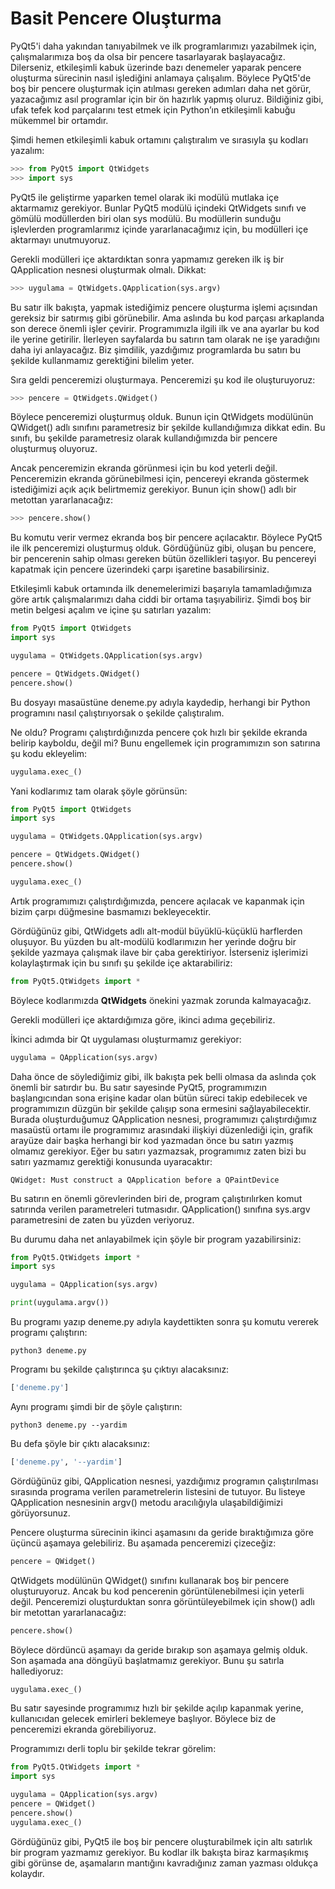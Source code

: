 # Basit Pencere Oluşturma

PyQt5'i daha yakından tanıyabilmek ve ilk programlarımızı yazabilmek için, çalışmalarımıza boş da olsa bir pencere tasarlayarak başlayacağız. Dilerseniz, etkileşimli kabuk üzerinde bazı denemeler yaparak pencere oluşturma sürecinin nasıl işlediğini anlamaya çalışalım. Böylece PyQt5'de boş bir pencere oluşturmak için atılması gereken adımları daha net görür, yazacağımız asıl programlar için bir ön hazırlık yapmış oluruz. Bildiğiniz gibi, ufak tefek kod parçalarını test etmek için Python’ın etkileşimli kabuğu mükemmel bir ortamdır.

Şimdi hemen etkileşimli kabuk ortamını çalıştıralım ve sırasıyla şu kodları yazalım:

```python
>>> from PyQt5 import QtWidgets
>>> import sys
```

PyQt5 ile geliştirme yaparken temel olarak iki modülü mutlaka içe aktarmamız gerekiyor. Bunlar PyQt5 modülü içindeki QtWidgets sınıfı ve gömülü modüllerden biri olan sys modülü. Bu modüllerin sunduğu işlevlerden programlarımız içinde yararlanacağımız için, bu modülleri içe aktarmayı unutmuyoruz.

Gerekli modülleri içe aktardıktan sonra yapmamız gereken ilk iş bir QApplication nesnesi oluşturmak olmalı. Dikkat:

```python
>>> uygulama = QtWidgets.QApplication(sys.argv)
```

Bu satır ilk bakışta, yapmak istediğimiz pencere oluşturma işlemi açısından gereksiz bir satırmış gibi görünebilir. Ama aslında bu kod parçası arkaplanda son derece önemli işler çevirir. Programımızla ilgili ilk ve ana ayarlar bu kod ile yerine getirilir. İlerleyen sayfalarda bu satırın tam olarak ne işe yaradığını daha iyi anlayacağız. Biz şimdilik, yazdığımız programlarda bu satırı bu şekilde kullanmamız gerektiğini bilelim yeter.

Sıra geldi penceremizi oluşturmaya. Penceremizi şu kod ile oluşturuyoruz:

```python
>>> pencere = QtWidgets.QWidget()
```

Böylece penceremizi oluşturmuş olduk. Bunun için QtWidgets modülünün QWidget\(\) adlı sınıfını parametresiz bir şekilde kullandığımıza dikkat edin. Bu sınıfı, bu şekilde parametresiz olarak kullandığımızda bir pencere oluşturmuş oluyoruz.

Ancak penceremizin ekranda görünmesi için bu kod yeterli değil. Penceremizin ekranda görünebilmesi için, pencereyi ekranda göstermek istediğimizi açık açık belirtmemiz gerekiyor. Bunun için show\(\) adlı bir metottan yararlanacağız:

```python
>>> pencere.show()
```

Bu komutu verir vermez ekranda boş bir pencere açılacaktır. Böylece PyQt5 ile ilk penceremizi oluşturmuş olduk. Gördüğünüz gibi, oluşan bu pencere, bir pencerenin sahip olması gereken bütün özellikleri taşıyor. Bu pencereyi kapatmak için pencere üzerindeki çarpı işaretine basabilirsiniz.

Etkileşimli kabuk ortamında ilk denemelerimizi başarıyla tamamladığımıza göre artık çalışmalarımızı daha ciddi bir ortama taşıyabiliriz. Şimdi boş bir metin belgesi açalım ve içine şu satırları yazalım:

```python
from PyQt5 import QtWidgets
import sys

uygulama = QtWidgets.QApplication(sys.argv)

pencere = QtWidgets.QWidget()
pencere.show()
```

Bu dosyayı masaüstüne deneme.py adıyla kaydedip, herhangi bir Python programını nasıl çalıştırıyorsak o şekilde çalıştıralım.

Ne oldu? Programı çalıştırdığınızda pencere çok hızlı bir şekilde ekranda belirip kayboldu, değil mi? Bunu engellemek için programımızın son satırına şu kodu ekleyelim:

```python
uygulama.exec_()
```

Yani kodlarımız tam olarak şöyle görünsün:

```python
from PyQt5 import QtWidgets
import sys

uygulama = QtWidgets.QApplication(sys.argv)

pencere = QtWidgets.QWidget()
pencere.show()

uygulama.exec_()
```

Artık programımızı çalıştırdığımızda, pencere açılacak ve kapanmak için bizim çarpı düğmesine basmamızı bekleyecektir.

Gördüğünüz gibi, QtWidgets adlı alt-modül büyüklü-küçüklü harflerden oluşuyor. Bu yüzden bu alt-modülü kodlarımızın her yerinde doğru bir şekilde yazmaya çalışmak ilave bir çaba gerektiriyor. İsterseniz işlerimizi kolaylaştırmak için bu sınıfı şu şekilde içe aktarabiliriz:

```python
from PyQt5.QtWidgets import *
```

Böylece kodlarımızda **QtWidgets** önekini yazmak zorunda kalmayacağız.

Gerekli modülleri içe aktardığımıza göre, ikinci adıma geçebiliriz.

İkinci adımda bir Qt uygulaması oluşturmamız gerekiyor:

```python
uygulama = QApplication(sys.argv)
```

Daha önce de söylediğimiz gibi, ilk bakışta pek belli olmasa da aslında çok önemli bir satırdır bu. Bu satır sayesinde PyQt5, programımızın başlangıcından sona erişine kadar olan bütün süreci takip edebilecek ve programımızın düzgün bir şekilde çalışıp sona ermesini sağlayabilecektir. Burada oluşturduğumuz QApplication nesnesi, programımızı çalıştırdığımız masaüstü ortamı ile programımız arasındaki ilişkiyi düzenlediği için, grafik arayüze dair başka herhangi bir kod yazmadan önce bu satırı yazmış olmamız gerekiyor. Eğer bu satırı yazmazsak, programımız zaten bizi bu satırı yazmamız gerektiği konusunda uyaracaktır:

```text
QWidget: Must construct a QApplication before a QPaintDevice
```

Bu satırın en önemli görevlerinden biri de, program çalıştırılırken komut satırında verilen parametreleri tutmasıdır. QApplication\(\) sınıfına sys.argv parametresini de zaten bu yüzden veriyoruz.

Bu durumu daha net anlayabilmek için şöyle bir program yazabilirsiniz:

```python
from PyQt5.QtWidgets import *
import sys

uygulama = QApplication(sys.argv)

print(uygulama.argv())
```

Bu programı yazıp deneme.py adıyla kaydettikten sonra şu komutu vererek programı çalıştırın:

```text
python3 deneme.py
```

Programı bu şekilde çalıştırınca şu çıktıyı alacaksınız:

```python
['deneme.py']
```

Aynı programı şimdi bir de şöyle çalıştırın:

```text
python3 deneme.py --yardim
```

Bu defa şöyle bir çıktı alacaksınız:

```python
['deneme.py', '--yardim']
```

Gördüğünüz gibi, QApplication nesnesi, yazdığımız programın çalıştırılması sırasında programa verilen parametrelerin listesini de tutuyor. Bu listeye QApplication nesnesinin argv\(\) metodu aracılığıyla ulaşabildiğimizi görüyorsunuz.

Pencere oluşturma sürecinin ikinci aşamasını da geride bıraktığımıza göre üçüncü aşamaya gelebiliriz. Bu aşamada penceremizi çizeceğiz:

```python
pencere = QWidget()
```

QtWidgets modülünün QWidget\(\) sınıfını kullanarak boş bir pencere oluşturuyoruz. Ancak bu kod pencerenin görüntülenebilmesi için yeterli değil. Penceremizi oluşturduktan sonra görüntüleyebilmek için show\(\) adlı bir metottan yararlanacağız:

```python
pencere.show()
```

Böylece dördüncü aşamayı da geride bırakıp son aşamaya gelmiş olduk. Son aşamada ana döngüyü başlatmamız gerekiyor. Bunu şu satırla hallediyoruz:

```python
uygulama.exec_()
```

Bu satır sayesinde programımız hızlı bir şekilde açılıp kapanmak yerine, kullanıcıdan gelecek emirleri beklemeye başlıyor. Böylece biz de penceremizi ekranda görebiliyoruz.

Programımızı derli toplu bir şekilde tekrar görelim:

```python
from PyQt5.QtWidgets import *
import sys

uygulama = QApplication(sys.argv)
pencere = QWidget()
pencere.show()
uygulama.exec_()
```

Gördüğünüz gibi, PyQt5 ile boş bir pencere oluşturabilmek için altı satırlık bir program yazmamız gerekiyor. Bu kodlar ilk bakışta biraz karmaşıkmış gibi görünse de, aşamaların mantığını kavradığınız zaman yazması oldukça kolaydır.

